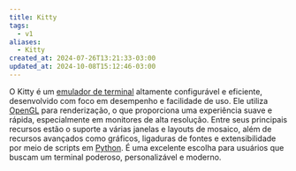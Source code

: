 ```yaml
---
title: Kitty
tags:
  - v1
aliases:
  - Kitty
created_at: 2024-07-26T13:21:33-03:00
updated_at: 2024-10-08T15:12:46-03:00
---
```


O Kitty é um [emulador de terminal](Emulador_de_terminal.md) altamente configurável e eficiente, desenvolvido com foco em desempenho e facilidade de uso. Ele utiliza [OpenGL](../../../../atomos/2024/07/09/OpenGL.md) para renderização, o que proporciona uma experiência suave e rápida, especialmente em monitores de alta resolução. Entre seus principais recursos estão o suporte a várias janelas e layouts de mosaico, além de recursos avançados como gráficos, ligaduras de fontes e extensibilidade por meio de scripts em [Python](../../../../atomos/2024/07/09/Linguagem_Python.md). É uma excelente escolha para usuários que buscam um terminal poderoso, personalizável e moderno.
